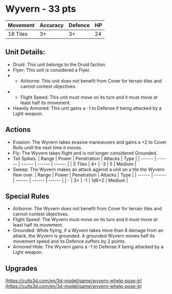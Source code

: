 # Wyvern  - 33 pts

|Movement | Accuracy | Defence | HP |
| ------ | ------ | ------ | ------ |
| 16 Tiles | 3+ | 3+ | 24 |

## Unit Details:
- Druid: This unit belongs to the Druid faction.
- Flyer: This unit is considered a Flyer.
- - Airborne: This unit does not benefit from Cover for terrain tiles and cannot contest objectives.
- - Flight Speed: This unit must move on its turn and it must move at least half its movement.
- Heavily Armored: This unit gains a -1 to Defense if being attacked by a Light weapon.

## Actions
- Evasion: The Wyvern takes evasive maneauvers and gains a +2 to Cover Rolls until the next time it moves.
- Fly: The Wyvern takes flight and is not longer considered Grounded.
- Tail Spikes:
    | Range | Power | Penetration | Attacks | Type |
    | ------ | ------ | ------ | ------ | ------ |
    | 3 Tiles | 4+ | -3 | 5 | Medium |    
- Sweep: The Wyvern makes an attack against a unit on a tile the Wyvern flew over.
    | Range | Power | Penetration | Attacks | Type |
    | ------ | ------ | ------ | ------ | ------ |
    | - | 3+ | -1 | 1d6+2 | Medium |

## Special Rules
- Airborne: The Wyvern does not benefit from Cover for terrain tiles and cannot contest objectives.
- Flight Speed: The Wyvern must move on its turn and it must move at least half its movement.
- Grounded: While flying, if a Wyvern takes more than 8 damage from an attack, the Wyvern is grounded. A grounded Wyvern moves half its movement speed and its Defence suffers by 2 points. 
- Armored Hide: The Wyvern gains a -1 to Defense if being attacked by a Light weapon.

## Upgrades

[https://cults3d.com/en/3d-model/game/wyvern-whelp-pose-b](https://cults3d.com/en/3d-model/game/wyvern-whelp-pose-b)
